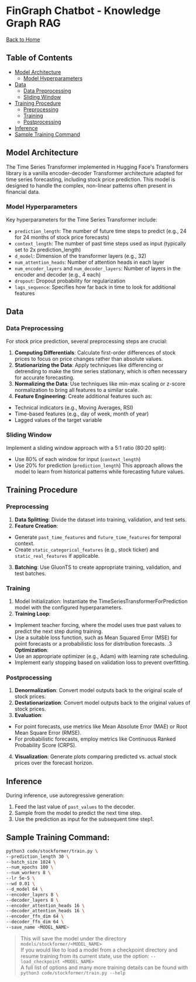 # FinGraph Chatbot - Knowledge Graph RAG
[Back to Home](https://github.com/Jarhatz/portfolia/tree/main#readme)
## Table of Contents
- [Model Architecture](#section-1)
  - [Model Hyperparameters](#section-1-1)
- [Data](#section-2)
  - [Data Preprocessing](#section-2-1)
  - [Sliding Window](#section-2-2)
- [Training Procedure](#section-3)
  - [Preprocessing](#section-3-1)
  - [Training](#section-3-2)
  - [Postprocessing](#section-3-3)
- [Inference](#section-4)
- [Sample Training Command](#section-5)

<a id="section-1"></a>
## Model Architecture
The Time Series Transformer implemented in Hugging Face's Transformers library is a vanilla encoder-decoder Transformer architecture adapted for time series forecasting, including stock price prediction. This model is designed to handle the complex, non-linear patterns often present in financial data.
<a id="section-1-1"></a>
### Model Hyperparameters
Key hyperparameters for the Time Series Transformer include:
- `prediction_length`: The number of future time steps to predict (e.g., 24 for 24 months of stock price forecasts)
- `context_length`: The number of past time steps used as input (typically set to 2x prediction_length)
- `d_model`: Dimension of the transformer layers (e.g., 32)
- `num_attention_heads`: Number of attention heads in each layer
- `num_encoder_layers` and `num_decoder_layers`: Number of layers in the encoder and decoder (e.g., 4 each)
- `dropout`: Dropout probability for regularization
- `lags_sequence`: Specifies how far back in time to look for additional features

<a id="section-2"></a>
## Data
<a id="section-2-1"></a>
### Data Preprocessing
For stock price prediction, several preprocessing steps are crucial:
1. **Computing Differentials**: Calculate first-order differences of stock prices to focus on price changes rather than absolute values.
2. **Stationarizing the Data**: Apply techniques like differencing or detrending to make the time series stationary, which is often necessary for accurate forecasting.
3. **Normalizing the Data**: Use techniques like min-max scaling or z-score normalization to bring all features to a similar scale.
4. **Feature Engineering**: Create additional features such as:
  - Technical indicators (e.g., Moving Averages, RSI)
  - Time-based features (e.g., day of week, month of year)
  - Lagged values of the target variable
<a id="section-2-2"></a>
### Sliding Window
Implement a sliding window approach with a 5:1 ratio (80:20 split):
- Use 80% of each window for input (`context_length`)
- Use 20% for prediction (`prediction_length`)
This approach allows the model to learn from historical patterns while forecasting future values.

<a id="section-3"></a>
## Training Procedure
<a id="section-3-1"></a>
### Preprocessing
1. **Data Splitting**: Divide the dataset into training, validation, and test sets.
2. **Feature Creation**:
  - Generate `past_time_features` and `future_time_features` for temporal context.
  - Create `static_categorical_features` (e.g., stock ticker) and `static_real_features` if applicable.
3. **Batching**: Use GluonTS to create appropriate training, validation, and test batches.
<a id="section-3-2"></a>
### Training
1. Model Initialization: Instantiate the TimeSeriesTransformerForPrediction model with the configured hyperparameters.
2. **Training Loop**:
  - Implement teacher forcing, where the model uses true past values to predict the next step during training.
  - Use a suitable loss function, such as Mean Squared Error (MSE) for point forecasts or a probabilistic loss for distribution forecasts.
.3 **Optimization**:
  - Use an appropriate optimizer (e.g., Adam) with learning rate scheduling.
  - Implement early stopping based on validation loss to prevent overfitting.
<a id="section-3-3"></a>
### Postprocessing
1. **Denormalization**: Convert model outputs back to the original scale of stock prices.
2. **Destationarization**: Convert model outputs back to the original values of stock prices.
3. **Evaluation**:
  - For point forecasts, use metrics like Mean Absolute Error (MAE) or Root Mean Square Error (RMSE).
  - For probabilistic forecasts, employ metrics like Continuous Ranked Probability Score (CRPS).
4. **Visualization**: Generate plots comparing predicted vs. actual stock prices over the forecast horizon.

<a id="section-4"></a>
## Inference
During inference, use autoregressive generation:
1. Feed the last value of `past_values` to the decoder.
2. Sample from the model to predict the next time step.
3. Use the prediction as input for the subsequent time step1.

<a id="section-5"></a>
## Sample Training Command:
```bash
python3 code/stockformer/train.py \
--prediction_length 30 \
--batch_size 1024 \
--num_epochs 100 \
--num_workers 8 \
--lr 5e-5 \
--wd 0.01 \
--d_model 64 \
--encoder_layers 8 \
--decoder_layers 8 \
--encoder_attention_heads 16 \
--decoder_attention_heads 16 \
--encoder_ffn_dim 64 \
--decoder_ffn_dim 64 \
--save_name <MODEL_NAME>
```
> This will save the model under the directory `models/stockformer/<MODEL_NAME>`<br/>
> If you would like to load a model from a checkpoint directory and resume training from its current state, use the option: `--load_checkpoint <MODEL_NAME>`<br/>
> A full list of options and many more training details can be found with `python3 code/stockformer/train.py --help`
